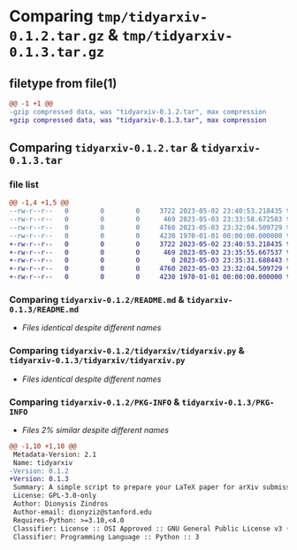 # Comparing `tmp/tidyarxiv-0.1.2.tar.gz` & `tmp/tidyarxiv-0.1.3.tar.gz`

## filetype from file(1)

```diff
@@ -1 +1 @@
-gzip compressed data, was "tidyarxiv-0.1.2.tar", max compression
+gzip compressed data, was "tidyarxiv-0.1.3.tar", max compression
```

## Comparing `tidyarxiv-0.1.2.tar` & `tidyarxiv-0.1.3.tar`

### file list

```diff
@@ -1,4 +1,5 @@
--rw-r--r--   0        0        0     3722 2023-05-02 23:40:53.218435 tidyarxiv-0.1.2/README.md
--rw-r--r--   0        0        0      469 2023-05-03 23:33:58.672503 tidyarxiv-0.1.2/pyproject.toml
--rw-r--r--   0        0        0     4760 2023-05-03 23:32:04.509729 tidyarxiv-0.1.2/tidyarxiv/tidyarxiv.py
--rw-r--r--   0        0        0     4230 1970-01-01 00:00:00.000000 tidyarxiv-0.1.2/PKG-INFO
+-rw-r--r--   0        0        0     3722 2023-05-02 23:40:53.218435 tidyarxiv-0.1.3/README.md
+-rw-r--r--   0        0        0      469 2023-05-03 23:35:55.667537 tidyarxiv-0.1.3/pyproject.toml
+-rw-r--r--   0        0        0        0 2023-05-03 23:35:31.688443 tidyarxiv-0.1.3/tidyarxiv/__init__.py
+-rw-r--r--   0        0        0     4760 2023-05-03 23:32:04.509729 tidyarxiv-0.1.3/tidyarxiv/tidyarxiv.py
+-rw-r--r--   0        0        0     4230 1970-01-01 00:00:00.000000 tidyarxiv-0.1.3/PKG-INFO
```

### Comparing `tidyarxiv-0.1.2/README.md` & `tidyarxiv-0.1.3/README.md`

 * *Files identical despite different names*

### Comparing `tidyarxiv-0.1.2/tidyarxiv/tidyarxiv.py` & `tidyarxiv-0.1.3/tidyarxiv/tidyarxiv.py`

 * *Files identical despite different names*

### Comparing `tidyarxiv-0.1.2/PKG-INFO` & `tidyarxiv-0.1.3/PKG-INFO`

 * *Files 2% similar despite different names*

```diff
@@ -1,10 +1,10 @@
 Metadata-Version: 2.1
 Name: tidyarxiv
-Version: 0.1.2
+Version: 0.1.3
 Summary: A simple script to prepare your LaTeX paper for arXiv submission
 License: GPL-3.0-only
 Author: Dionysis Zindros
 Author-email: dionyziz@stanford.edu
 Requires-Python: >=3.10,<4.0
 Classifier: License :: OSI Approved :: GNU General Public License v3 (GPLv3)
 Classifier: Programming Language :: Python :: 3
```

